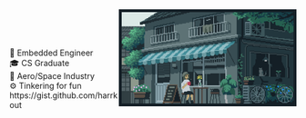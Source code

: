 <div align="center">

<div><img align="right" width="62%" height="26%" src="gif.webp" /></div></div>

<br>
<br>
<br>
<br>
 🔲          Embedded Engineer<br>
 🎓          CS Graduate<br>
 🚀          Aero/Space Industry<br>
 ⚙️          Tinkering for fun<br>
</>          https://gist.github.com/harrkout
<br>
<br>
<br>
<br>



<br>


<!-- Proudly created with GPRM ( https://gprm.itsvg.in ) -->

